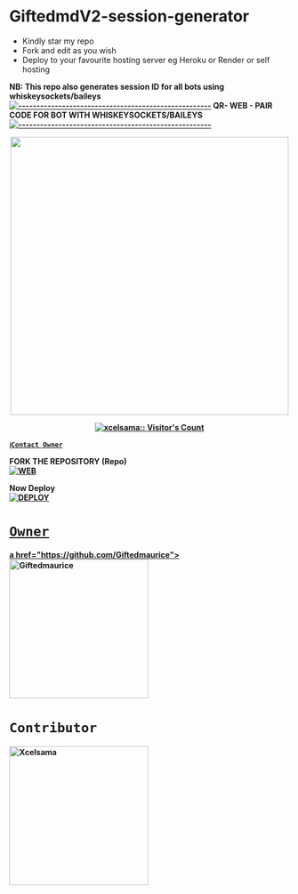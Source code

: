 # GiftedmdV2-session-generator
- Kindly star my repo
- Fork and edit as you wish
- Deploy to your favourite hosting server eg Heroku or Render or self hosting

<strong>NB:<strong/> This repo also generates session ID for all bots using whiskeysockets/baileys
[![-----------------------------------------------------](https://raw.githubusercontent.com/andreasbm/readme/master/assets/lines/colored.png)](#table-of-contents)
QR- WEB - PAIR CODE FOR BOT WITH WHISKEYSOCKETS/BAILEYS
[![-----------------------------------------------------](https://raw.githubusercontent.com/andreasbm/readme/master/assets/lines/colored.png)](#table-of-contents)
<p align="center">
   <a href="https://github.com/Xcelsama">
    <img src="https://i.ibb.co/HtT3vjm/goku-gif-3.gif" width="500">
     
</a>
   <a aria-label="QRis free to use" href="https://whatsapp.com/channel/0029VaBcXo4JJhzW9c1uVD2X" target="_blank">
 <p align="center"><img src="https://profile-counter.glitch.me/{xcelsama}/count.svg" alt="xcelsama:: Visitor's Count" /></p>



[`ℹ️Contact Owner`](https://wa.me/)

FORK THE REPOSITORY (Repo) 
    <br>
<a href="https://github.com/Giftedmaurice/giftedmdV2-session-generator/fork"><img title="WEB" src="https://img.shields.io/badge/FORK WEB-QR?color=black&style=for-the-badge&logo=stackshare"></a>

Now Deploy
    <br>
<a href='https://dashboard.heroku.com/new?template=https://github.com/Giftedmaurice/giftedmdV2-session-generator' target="_blank"><img alt='DEPLOY' src='https://img.shields.io/badge/-DEPLOY-black?style=for-the-badge&logo=heroku&logoColor=white'/>
# `Owner`
 a href="https://github.com/Giftedmaurice"><img src="https://github.com/Giftedmaurice.png" width="250" height="250" alt="Giftedmaurice"/></a>

# `Contributor` 
<a href="https://github.com/Xcelsama"><img src="https://github.com/Xcelsama.png" width="250" height="250" alt="Xcelsama"/></a>

   
